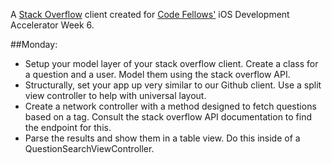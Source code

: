 A [Stack Overflow](stackoverflow.com) client created for [Code Fellows'](http://codefellows.org) iOS Development Accelerator Week 6.

##Monday:

- Setup your model layer of your stack overflow client. Create a class for a question and a user. Model them using the stack overflow API.
- Structurally, set your app up very similar to our Github client. Use a split view controller to help with universal layout. 
- Create a network controller with a method designed to fetch questions based on a tag. Consult the stack overflow API documentation to find the endpoint for this.
- Parse the results and show them in a table view. Do this inside of a QuestionSearchViewController.